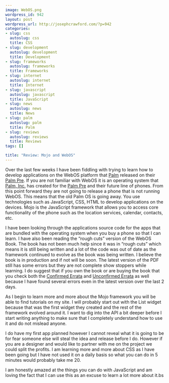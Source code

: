 ```yaml
--- 
image: WebOS.png
wordpress_id: 942
layout: post
wordpress_url: http://josephcrawford.com/?p=942
categories: 
- slug: css
  autoslug: css
  title: CSS
- slug: development
  autoslug: development
  title: Development
- slug: frameworks
  autoslug: frameworks
  title: Frameworks
- slug: internet
  autoslug: internet
  title: Internet
- slug: javascript
  autoslug: javascript
  title: JavaScript
- slug: news
  autoslug: news
  title: News
- slug: palm
  autoslug: palm
  title: Palm
- slug: reviews
  autoslug: reviews
  title: Reviews
tags: []

title: "Review: Mojo and WebOS"
---
```


Over the last few weeks I have been fiddling with trying to learn how to develop applications on the WebOS platform that [Palm](http://www.palm.com/) released on their [Palm Pre](http://www.palm.com/us/products/phones/pre/index.html).  If you are not familiar with WebOS it is an operating system that [Palm, Inc.](http://www.palm.com/) has created for the [Palm Pre](http://www.palm.com/us/products/phones/pre/index.html) and their future line of phones.  From this point forward they are not going to release a phone that is not running WebOS.  This means that the old Palm OS is going away.  You use technologies such as JavaScript, CSS, HTML to develop applications on the devices.  Mojo is the JavaScript framework that allows you to access core functionality of the phone such as the location services, calendar, contacts, etc.

I have been looking through the applications source code for the apps that are bundled with the operating system when you buy a phone so that I can learn.  I have also been reading the “rough cuts” version of the WebOS Book.  The book has not been much help since it was in “rough cuts” which means it is still being written and a lot of the code was out of date as the framework continued to evolve as the book was being written.  I believe the book is in production and if not will be soon.  The latest version of the PDF still has some errors but they are not complete show stoppers while learning.  I do suggest that if you own the book or are buying the book that you check both the [Confirmed Errata](http://oreilly.com/catalog/9780596155254/errata/) and [Unconfirmed Errata](http://oreilly.com/catalog/errataunconfirmed.csp?isbn=9780596155254) as well because I have found several errors even in the latest version over the last 2 days.

As I begin to learn more and more about the Mojo framework you will be able to find tutorials on my site.  I will probably start out with the List widget because that was the first widget they created and the rest of the framework evolved around it.  I want to dig into the API a bit deeper before I start writing anything to make sure that I completely understand how to use it and do not mislead anyone.

I do have my first app planned however I cannot reveal what it is going to be for fear someone else will steal the idea and release before I do.  However if you are a designer and would like to partner with me on the project we could split the profits.  I am learning more and more about CSS as I have been going but I have not used it on a daily basis so what you can do in 5 minutes would probably take me 20.

I am honestly amazed at the things you can do with JavaScript and am loving the fact that I can use this as an excuse to learn a lot more about it.bs
